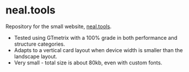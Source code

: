 # neal.tools
Repository for the small website, [neal.tools](https://neal.tools/).  
- Tested using GTmetrix with a 100% grade in both performance and structure categories.
- Adapts to a vertical card layout when device width is smaller than the landscape layout.
- Very small - total size is about 80kb, even with custom fonts. 
